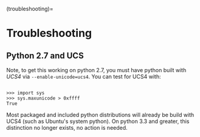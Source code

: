(troubleshooting)=

# Troubleshooting

## Python 2.7 and UCS

Note, to get this working on python 2.7, you must have python built with
*UCS4* via `--enable-unicode=ucs4`. You can test for UCS4 with:

```{code-block} python

>>> import sys
>>> sys.maxunicode > 0xffff
True

```

Most packaged and included python distributions will already be build with
UCS4 (such as Ubuntu's system python). On python 3.3 and greater, this
distinction no longer exists, no action is needed.


